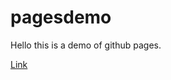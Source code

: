 # pagesdemo

Hello this is a demo of github pages.

[Link](https://www.youtube.com/watch?v=J7KVbo1ABcc)
